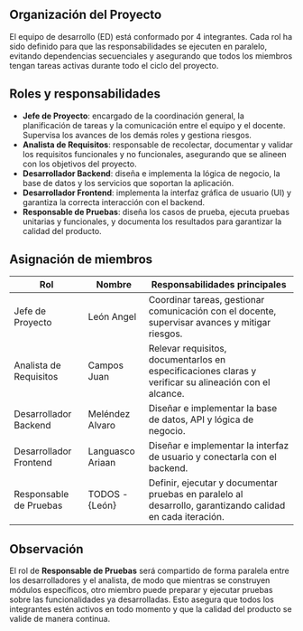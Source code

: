 ## Organización del Proyecto
El equipo de desarrollo (ED) está conformado por 4 integrantes. Cada rol ha sido definido para que las responsabilidades se ejecuten en paralelo, evitando dependencias secuenciales y asegurando que todos los miembros tengan tareas activas durante todo el ciclo del proyecto.  

## Roles y responsabilidades

- **Jefe de Proyecto**: encargado de la coordinación general, la planificación de tareas y la comunicación entre el equipo y el docente. Supervisa los avances de los demás roles y gestiona riesgos.  
- **Analista de Requisitos**: responsable de recolectar, documentar y validar los requisitos funcionales y no funcionales, asegurando que se alineen con los objetivos del proyecto.  
- **Desarrollador Backend**: diseña e implementa la lógica de negocio, la base de datos y los servicios que soportan la aplicación.  
- **Desarrollador Frontend**: implementa la interfaz gráfica de usuario (UI) y garantiza la correcta interacción con el backend.  
- **Responsable de Pruebas**: diseña los casos de prueba, ejecuta pruebas unitarias y funcionales, y documenta los resultados para garantizar la calidad del producto.  

## Asignación de miembros

| Rol                    | Nombre           | Responsabilidades principales                                                                             |
| ---------------------- | ---------------- | --------------------------------------------------------------------------------------------------------- |
| Jefe de Proyecto       | León Angel       | Coordinar tareas, gestionar comunicación con el docente, supervisar avances y mitigar riesgos.            |
| Analista de Requisitos | Campos Juan      | Relevar requisitos, documentarlos en especificaciones claras y verificar su alineación con el alcance.    |
| Desarrollador Backend  | Meléndez Alvaro  | Diseñar e implementar la base de datos, API y lógica de negocio.                                          |
| Desarrollador Frontend | Languasco Ariaan | Diseñar e implementar la interfaz de usuario y conectarla con el backend.                                 |
| Responsable de Pruebas | TODOS -{León}    | Definir, ejecutar y documentar pruebas en paralelo al desarrollo, garantizando calidad en cada iteración. |

## Observación
El rol de **Responsable de Pruebas** será compartido de forma paralela entre los desarrolladores y el analista, de modo que mientras se construyen módulos específicos, otro miembro puede preparar y ejecutar pruebas sobre las funcionalidades ya desarrolladas. Esto asegura que todos los integrantes estén activos en todo momento y que la calidad del producto se valide de manera continua.  
